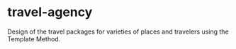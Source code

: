 # travel-agency
Design of the travel packages for varieties of places and travelers using the Template Method.
